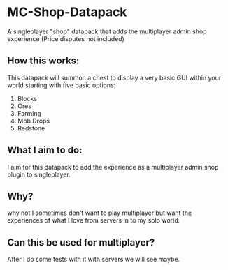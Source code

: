 # MC-Shop-Datapack
 A singleplayer "shop" datapack that adds the multiplayer admin shop experience (Price disputes not included)


## How this works:
This datapack will summon a chest to display a very basic GUI within your world starting with five basic options:
1. Blocks
2. Ores
3. Farming
4. Mob Drops
5. Redstone

## What I aim to do:
I aim for this datapack to add the experience as a multiplayer admin shop plugin to singleplayer.

## Why? 
why not I sometimes don't want to play multiplayer but want the experiences of what I love from servers in to my solo world.

## Can this be used for multiplayer?
After I do some tests with it with servers we will see maybe.
